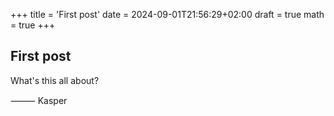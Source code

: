 +++
title = 'First post'
date = 2024-09-01T21:56:29+02:00
draft = true
math = true
+++

## First post

What's this all about?

⸻ Kasper
